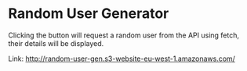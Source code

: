 # Random User Generator

Clicking the button will request a random user from the API using fetch, their details will be displayed.

Link: http://random-user-gen.s3-website-eu-west-1.amazonaws.com/